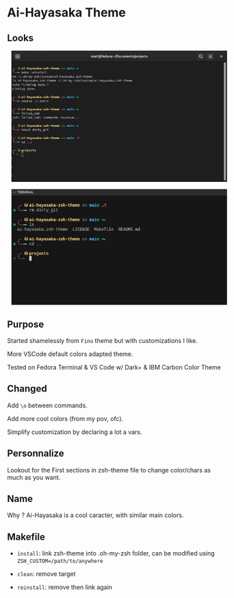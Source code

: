 <!--
    ai-hayasaka.zsh-theme
        @copyright None
        @author Matthieu GOSSET
        @maintainers
            Matthieu GOSSET <matthieu.gosset.dev@outlook.com>
        @purpose None
        @usage
            Tested on `Fedora 38`.
            Tested with terminal theme of VSCode using `IBM Carbon Color Theme`
-->
# Ai-Hayasaka Theme

## Looks

<img src="screenshots/terminal_screen.png"
     alt="terminal_screen"
     style="margin-left: 10px;" />

<img src="screenshots/vscode_screen.png"
     alt="vscode_screen"
     style="margin-left: 10px;" />

## Purpose

Started shamelessly from `Fino` theme but with customizations I like.

More VSCode default colors adapted theme.

Tested on Fedora Terminal & VS Code w/ Dark+ & IBM Carbon Color Theme

## Changed

Add `\n` between commands.

Add more cool colors (from my pov, ofc).

Simplify customization by declaring a lot a vars.

## Personnalize

Lookout for the First sections in zsh-theme file to change color/chars as much as you want.

## Name

Why ?
Ai-Hayasaka is a cool caracter, with similar main colors.

## Makefile

- `install`: link zsh-theme into .oh-my-zsh folder, can be modified using `ZSH_CUSTOM=/path/to/anywhere`

- `clean`: remove target

- `reinstall`: remove then link again
